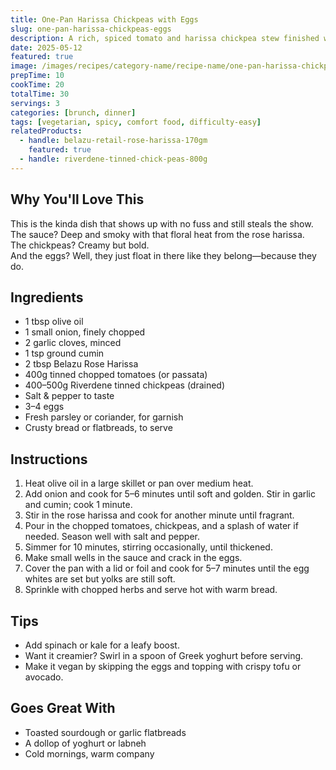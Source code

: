 ```yaml
---
title: One-Pan Harissa Chickpeas with Eggs
slug: one-pan-harissa-chickpeas-eggs
description: A rich, spiced tomato and harissa chickpea stew finished with soft eggs and fresh herbs. Perfect for brunch, lunch, or mopping up with warm bread.
date: 2025-05-12
featured: true
image: /images/recipes/category-name/recipe-name/one-pan-harissa-chickpeas-eggs.webp
prepTime: 10
cookTime: 20
totalTime: 30
servings: 3
categories: [brunch, dinner]
tags: [vegetarian, spicy, comfort food, difficulty-easy]
relatedProducts:
  - handle: belazu-retail-rose-harissa-170gm
    featured: true
  - handle: riverdene-tinned-chick-peas-800g
---
```


## Why You'll Love This

This is the kinda dish that shows up with no fuss and still steals the show.  
The sauce? Deep and smoky with that floral heat from the rose harissa.  
The chickpeas? Creamy but bold.  
And the eggs? Well, they just float in there like they belong—because they do.

## Ingredients

- 1 tbsp olive oil  
- 1 small onion, finely chopped  
- 2 garlic cloves, minced  
- 1 tsp ground cumin  
- 2 tbsp Belazu Rose Harissa  
- 400g tinned chopped tomatoes (or passata)  
- 400–500g Riverdene tinned chickpeas (drained)  
- Salt & pepper to taste  
- 3–4 eggs  
- Fresh parsley or coriander, for garnish  
- Crusty bread or flatbreads, to serve  

## Instructions

1. Heat olive oil in a large skillet or pan over medium heat.
2. Add onion and cook for 5–6 minutes until soft and golden. Stir in garlic and cumin; cook 1 minute.
3. Stir in the rose harissa and cook for another minute until fragrant.
4. Pour in the chopped tomatoes, chickpeas, and a splash of water if needed. Season well with salt and pepper.
5. Simmer for 10 minutes, stirring occasionally, until thickened.
6. Make small wells in the sauce and crack in the eggs.
7. Cover the pan with a lid or foil and cook for 5–7 minutes until the egg whites are set but yolks are still soft.
8. Sprinkle with chopped herbs and serve hot with warm bread.

## Tips

- Add spinach or kale for a leafy boost.  
- Want it creamier? Swirl in a spoon of Greek yoghurt before serving.  
- Make it vegan by skipping the eggs and topping with crispy tofu or avocado.

## Goes Great With

- Toasted sourdough or garlic flatbreads  
- A dollop of yoghurt or labneh  
- Cold mornings, warm company